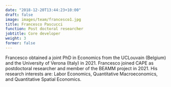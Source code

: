 ```yaml
---
date: "2018-12-20T13:44:23+10:00"
draft: false
image: images/team/francesco1.jpg
title: Francesco Pascucci
function: Post doctoral researcher
jobtitle: Core developer
weight: 3
former: false
---
```


Francesco obtained a joint PhD in Economics from the UCLouvain (Belgium) and the University of Verona (Italy) in 2021. Francesco joined CAPE as postdoctoral researcher and member of the BEAMM project in 2021.
His research interests are: Labor Economics, Quantitative Macroeconomics, and Quantitative Spatial Economics.
